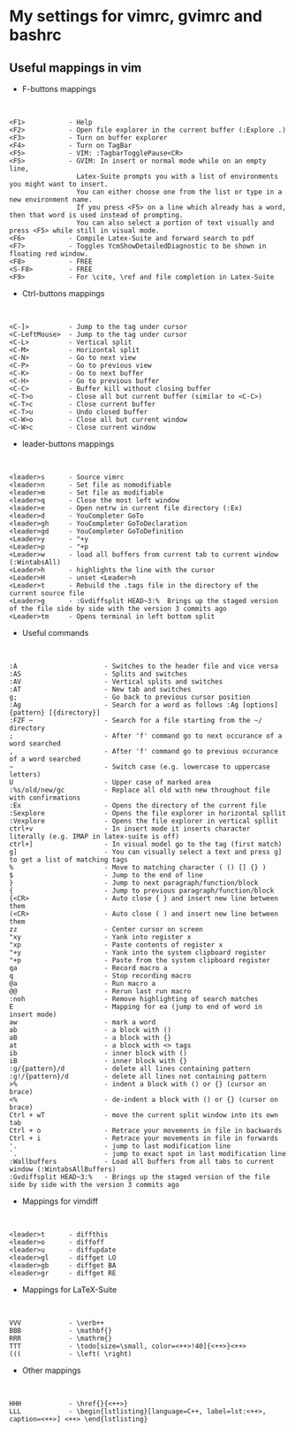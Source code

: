 My settings for vimrc, gvimrc and bashrc
========================================


Useful mappings in vim
------------

- F-buttons mappings

&nbsp;

	<F1>           - Help
    <F2>           - Open file explorer in the current buffer (:Explore .)
    <F3>           - Turn on buffer explorer
    <F4>           - Turn on TagBar
    <F5>           - VIM: :TagbarTogglePause<CR>
    <F5>           - GVIM: In insert or normal mode while on an empty line, 
	                 Latex-Suite prompts you with a list of environments you might want to insert. 
					 You can either choose one from the list or type in a new environment name. 
					 If you press <F5> on a line which already has a word, then that word is used instead of prompting.
					 You can also select a portion of text visually and press <F5> while still in visual mode.
    <F6>           - Compile Latex-Suite and forward search to pdf
    <F7>           - Toggles YcmShowDetailedDiagnostic to be shown in floating red window.
    <F8>           - FREE
	<S-F8>         - FREE
    <F9>           - For \cite, \ref and file completion in Latex-Suite

- Ctrl-buttons mappings

&nbsp;

    <C-]>          - Jump to the tag under cursor
    <C-LeftMouse>  - Jump to the tag under cursor
    <C-L>          - Vertical split
    <C-M>          - Horizontal split
    <C-N>          - Go to next view
    <C-P>          - Go to previous view
    <C-K>          - Go to next buffer
    <C-H>          - Go to previous buffer
    <C-C>          - Buffer kill without closing buffer
	<C-T>o         - Close all but current buffer (similar to <C-C>)
	<C-T>c         - Close current buffer
	<C-T>u         - Undo closed buffer
	<C-W>o         - Close all but current window
	<C-W>c         - Close current window


- leader-buttons mappings 

&nbsp;

    <leader>s      - Source vimrc
    <leader>n      - Set file as nomodifiable
    <leader>m      - Set file as modifiable
    <leader>q      - Close the most left window
    <leader>e      - Open netrw in current file directory (:Ex)
    <leader>d      - YouCompleter GoTo
    <leader>gh     - YouCompleter GoToDeclaration
    <leader>gd     - YouCompleter GoToDefinition
    <Leader>y      - "+y
    <Leader>p      - "+p
    <Leader>w      - load all buffers from current tab to current window (:WintabsAll)
    <Leader>h      - highlights the line with the cursor
    <Leader>H      - unset <Leader>h
    <Leader>t      - Rebuild the .tags file in the directory of the current source file
	<Leader>g      - :Gvdiffsplit HEAD~3:%  Brings up the staged version of the file side by side with the version 3 commits ago
	<Leader>tm     - Opens terminal in left bottom split

- Useful commands

&nbsp;

    :A                      - Switches to the header file and vice versa
    :AS                     - Splits and switches
    :AV                     - Vertical splits and switches
    :AT                     - New tab and switches
    g;                      - Go back to previous cursor position
    :Ag                     - Search for a word as follows :Ag [options] {pattern} [{directory}]
    :FZF ~                  - Search for a file starting from the ~/ directory
    ;                       - After 'f' command go to next occurance of a word searched
    ,                       - After 'f' command go to previous occurance of a word searched
    ~                       - Switch case (e.g. lowercase to uppercase letters)
    U                       - Upper case of marked area
    :%s/old/new/gc          - Replace all old with new throughout file with confirmations
    :Ex                     - Opens the directory of the current file
    :Sexplore               - Opens the file explorer in horizontal spllit
    :Vexplore               - Opens the file explorer in vertical spllit
    ctrl+v                  - In insert mode it inserts character literally (e.g. IMAP in latex-suite is off) 
    ctrl+]                  - In visual model go to the tag (first match)
    g]                      - You can visually select a text and press g] to get a list of matching tags
    %                       - Move to matching character ( () [] {} )
    $                       - Jump to the end of line
    }                       - Jump to next paragraph/function/block
    {                       - Jump to previous paragraph/function/block
    {<CR>                   - Auto close { } and insert new line between them
    (<CR>                   - Auto close ( ) and insert new line between them
    zz                      - Center cursor on screen
    "xy                     - Yank into register x
    "xp                     - Paste contents of register x
    "+y                     - Yank into the system clipboard register
    "+p                     - Paste from the system clipboard register
    qa                      - Record macro a
    q                       - Stop recording macro
    @a                      - Run macro a
    @@                      - Rerun last run macro
    :noh                    - Remove highlighting of search matches
    E                       - Mapping for ea (jump to end of word in insert mode)
    aw                      - mark a word
    ab                      - a block with ()
    aB                      - a block with {}
    at                      - a block with <> tags
    ib                      - inner block with ()
    iB                      - inner block with {}
    :g/{pattern}/d          - delete all lines containing pattern
    :g!/{pattern}/d         - delete all lines not containing pattern
    >%                      - indent a block with () or {} (cursor on brace)
    <%                      - de-indent a block with () or {} (cursor on brace)
    Ctrl + wT               - move the current split window into its own tab 	
    Ctrl + o                - Retrace your movements in file in backwards
    Ctrl + i                - Retrace your movements in file in forwards
    '.                      - jump to last modification line
    `.                      - jump to exact spot in last modification line
    :Wallbuffers            - Load all buffers from all tabs to current window (:WintabsAllBuffers)
    :Gvdiffsplit HEAD~3:%   - Brings up the staged version of the file side by side with the version 3 commits ago

- Mappings for vimdiff

&nbsp;

	<leader>t      - diffthis
	<leader>o      - diffoff
	<leader>u      - diffupdate
	<leader>gl     - diffget LO
	<leader>gb     - diffget BA
	<leader>gr     - diffget RE

- Mappings for LaTeX-Suite

&nbsp;

	VVV            - \verb++
	BBB            - \mathbf{}
	RRR            - \mathrm{}
	TTT            - \todo[size=\small, color=<++>!40]{<++>}<++>
	(((            - \left( \right)

- Other mappings

&nbsp;

	HHH            - \href{}{<++>}
	LLL            - \begin{lstlisting}[language=C++, label=lst:<++>, caption=<++>] <++> \end{lstlisting}
